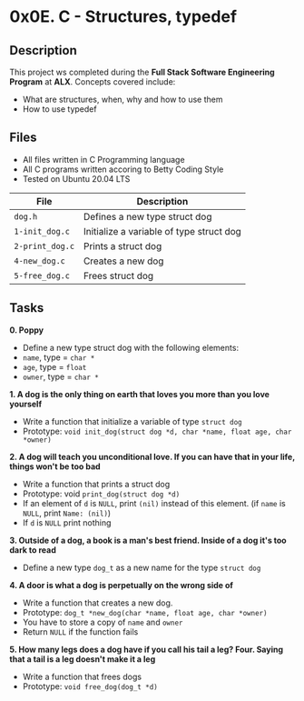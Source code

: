 # 0x0E. C - Structures, typedef

## Description
This project ws completed during the **Full Stack Software Engineering Program** at **ALX**. Concepts covered include:
* What are structures, when, why and how to use them
* How to use typedef

## Files
* All files written in C Programming language
* All C programs written accoring to Betty  Coding Style
* Tested on Ubuntu 20.04 LTS

| File | Description |
| -------- | ---------- |
| `dog.h` | Defines a new type struct dog |
| `1-init_dog.c` | Initialize a variable of type struct dog |
| `2-print_dog.c` | Prints a struct dog |
| `4-new_dog.c` | Creates a new dog |
| `5-free_dog.c` | Frees struct dog |

## Tasks
**0. Poppy**
* Define a new type struct dog with the following elements:
* `name`, type = `char *`
* `age`, type = `float`
* `owner`, type = `char *`

**1. A dog is the only thing on earth that loves you more than you love yourself**
* Write a function that initialize a variable of type `struct dog`
* Prototype: `void init_dog(struct dog *d, char *name, float age, char *owner)`

**2. A dog will teach you unconditional love. If you can have that in your life, things won't be too bad**
* Write a function that prints a struct dog
* Prototype: void `print_dog(struct dog *d)`
* If an element of `d` is `NULL`, print `(nil)` instead of this element. (if `name` is `NULL`, print `Name: (nil)`)
* If `d` is `NULL` print nothing

**3. Outside of a dog, a book is a man's best friend. Inside of a dog it's too dark to read**
* Define a new type `dog_t` as a new name for the type `struct dog`

**4. A door is what a dog is perpetually on the wrong side of**
* Write a function that creates a new dog.
* Prototype: `dog_t *new_dog(char *name, float age, char *owner)`
* You have to store a copy of `name` and `owner`
* Return `NULL` if the function fails

**5. How many legs does a dog have if you call his tail a leg? Four. Saying that a tail is a leg doesn't make it a leg**
* Write a function that frees dogs
* Prototype: `void free_dog(dog_t *d)`
